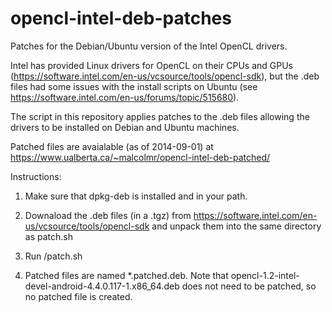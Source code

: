 opencl-intel-deb-patches
========================

Patches for the Debian/Ubuntu version of the Intel OpenCL drivers.

Intel has provided Linux drivers for OpenCL on their CPUs and GPUs
(https://software.intel.com/en-us/vcsource/tools/opencl-sdk), but the
.deb files had some issues with the install scripts on Ubuntu (see
https://software.intel.com/en-us/forums/topic/515680).

The script in this repository applies patches to the .deb files
allowing the drivers to be installed on Debian and Ubuntu machines.

Patched files are avaialable (as of 2014-09-01) at 
https://www.ualberta.ca/~malcolmr/opencl-intel-deb-patched/

Instructions:

1. Make sure that dpkg-deb is installed and in your path.

2. Downaload the .deb files (in a .tgz) from 
   https://software.intel.com/en-us/vcsource/tools/opencl-sdk
   and unpack them into the same directory as patch.sh

3. Run /patch.sh

4. Patched files are named *.patched.deb.  Note that 
   opencl-1.2-intel-devel-android-4.4.0.117-1.x86_64.deb does not need
   to be patched, so no patched file is created.
